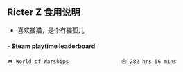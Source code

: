 ## Ricter Z 食用说明
- 喜欢猫猫，是个冇猫孤儿

<!-- steam-box start -->
#### - Steam playtime leaderboard
```text
🎮 World of Warships                 🕘 282 hrs 56 mins
```
<!-- Powered by https://github.com/YouEclipse/steam-box . -->
<!-- steam-box end -->
